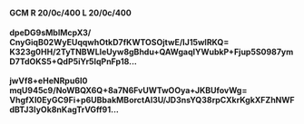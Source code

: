 #### GCM R 20/0c/400 L 20/0c/400
**dpeDG9sMblMcpX3/**<br/>**CnyGiqB02WyEUqqwhOtkD7fKWTOSOjtwE/IJ15wlRKQ=**<br/>**K323g0HH/2TyTNBWLIeUyw8gBhdu+QAWgaqIYWubkP+Fjup5S0987ymD7TdOKS5+QdP5iYr5IqPnFp18...**<br/><br/>
**jwVf8+eHeNRpu6I0**<br/>**mqU945c9/NoWBQX6Q+8a7N6FvUWTwOOya+JKBUfovWg=**<br/>**VhgfXI0EyGC9Fi+p6UBbakMBorctAI3U/JD3nsYQ38rpCXkrKgkXFZhNWFdBTJ3IyOk8nKagTrVGff91...**
